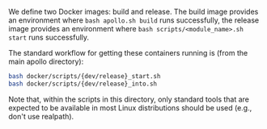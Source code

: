 We define two Docker images: build and release.
The build image provides an environment where
`bash apollo.sh build` runs successfully,
the release image provides an environment where
`bash scripts/<module_name>.sh start` runs successfully.

The standard workflow for getting these containers
running is (from the main apollo directory):
```bash
bash docker/scripts/{dev/release}_start.sh
bash docker/scripts/{dev/release}_into.sh
```
Note that, within the scripts in this directory,
only standard tools that are expected
to be available in most Linux distributions
should be used (e.g., don't use realpath).
